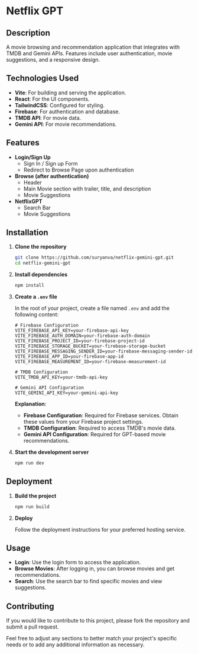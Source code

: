 # Netflix GPT

## Description

A movie browsing and recommendation application that integrates with TMDB and Gemini APIs. Features include user authentication, movie suggestions, and a responsive design.

## Technologies Used

- **Vite**: For building and serving the application.
- **React**: For the UI components.
- **TailwindCSS**: Configured for styling.
- **Firebase**: For authentication and database.
- **TMDB API**: For movie data.
- **Gemini API**: For movie recommendations.

## Features

- **Login/Sign Up**
  - Sign In / Sign up Form
  - Redirect to Browse Page upon authentication
- **Browse (after authentication)**
  - Header
  - Main Movie section with trailer, title, and description
  - Movie Suggestions
- **NetflixGPT**
  - Search Bar
  - Movie Suggestions

## Installation

1. **Clone the repository**

   ```bash
   git clone https://github.com/suryanva/netflix-gemini-gpt.git
   cd netflix-gemini-gpt
   ```

2. **Install dependencies**

   ```bash
   npm install
   ```

3. **Create a `.env` file**

   In the root of your project, create a file named `.env` and add the following content:

   ```plaintext
   # Firebase Configuration
   VITE_FIREBASE_API_KEY=your-firebase-api-key
   VITE_FIREBASE_AUTH_DOMAIN=your-firebase-auth-domain
   VITE_FIREBASE_PROJECT_ID=your-firebase-project-id
   VITE_FIREBASE_STORAGE_BUCKET=your-firebase-storage-bucket
   VITE_FIREBASE_MESSAGING_SENDER_ID=your-firebase-messaging-sender-id
   VITE_FIREBASE_APP_ID=your-firebase-app-id
   VITE_FIREBASE_MEASUREMENT_ID=your-firebase-measurement-id

   # TMDB Configuration
   VITE_TMDB_API_KEY=your-tmdb-api-key

   # Gemini API Configuration
   VITE_GEMINI_API_KEY=your-gemini-api-key
   ```

   **Explanation**:

   - **Firebase Configuration**: Required for Firebase services. Obtain these values from your Firebase project settings.
   - **TMDB Configuration**: Required to access TMDB's movie data.
   - **Gemini API Configuration**: Required for GPT-based movie recommendations.

4. **Start the development server**

   ```bash
   npm run dev
   ```

## Deployment

1. **Build the project**

   ```bash
   npm run build
   ```

2. **Deploy**

   Follow the deployment instructions for your preferred hosting service.

## Usage

- **Login**: Use the login form to access the application.
- **Browse Movies**: After logging in, you can browse movies and get recommendations.
- **Search**: Use the search bar to find specific movies and view suggestions.

## Contributing

If you would like to contribute to this project, please fork the repository and submit a pull request.

Feel free to adjust any sections to better match your project's specific needs or to add any additional information as necessary.

